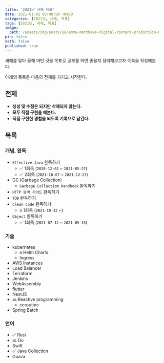 ```yaml
---
title: '2021년 새해 목표'
date: 2021-01-01 00:00:00 +0900
categories: [2021년, 새해, 목표]
tags: [2021년, 새해, 목표]
image:
  path: /assets/img/posts/66/emma-matthews-digital-content-production-8K62atzbulQ-unsplash.jpg
pin: false
math: false
published: true
---
```


새해를 맞아 올해 어떤 것을 목표로 공부를 하면 좋을지 정리해보고자 목록을 작성해본다.

아래의 목록은 다음의 전제를 가지고 시작한다.

## 전제

- **생성 및 수정은 되지만 삭제되지 않는다.**
- **모두 직접 구현을 해본다.**
- **직접 구현한 경험을 되도록 기록으로 남긴다.**

## 목록

### 개념, 완독

- `Effective Java` 완독하기
  - ✅ 1회독 (`2020-12-02` ~ `2021-05-27`)
  - ✅ 2회독 (`2021-10-07` ~ `2021-12-27`)
- GC (Garbage Collection)
  - `Garbage Collection Handbook` 완독하기
- `HTTP 완벽 가이드` 완독하기
- `TDD` 완독하기
- `Clean Code` 완독하기
  - 🔛 1회독 (`2021-10-12` ~)
- `Object` 완독하기
  - ✅ 1회독 (`2021-07-12` ~ `2021-09-15`)

### 기술

- kubernetes
  - 🔛 Helm Charts
  - Ingress
- AWS Instances
- Load Balancer
- Terraform
- Jenkins
- WebAssembly
- flutter
- NestJS
- 🔜 Reactive programming
  - coroutine
- Spring Batch

### 언어

- ✅ Rust
- 🔜 Go
- Swift
- ✅ Java Collection
- Guava
